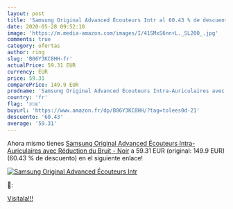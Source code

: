 ```yaml
---
layout: post
title: 'Samsung Original Advanced Écouteurs Intr al 60.43 % de descuento'
date: 2020-05-28 09:52:10
image: 'https://m.media-amazon.com/images/I/41SMxS6nn+L._SL200_.jpg'
comments: true
category: ofertas
author: ring
slug: 'B06Y3KC8HH-fr'
actualPrice: 59.31 EUR
currency: EUR
price: 59.31
comparePrice: 149.9 EUR
prodname: 'Samsung Original Advanced Écouteurs Intra-Auriculaires avec Réduction du Bruit - Noir'
country: 'fr'
flag: '🇫🇷'
buyurl: 'https://www.amazon.fr/dp/B06Y3KC8HH/?tag=tolees0d-21'
descuento: '60.43'
average: '59.31'
---
```


Ahora mismo tienes [Samsung Original Advanced Écouteurs Intra-Auriculaires avec Réduction du Bruit - Noir](https://www.amazon.fr/dp/B06Y3KC8HH/?tag=tolees0d-21) a 59.31 EUR (original: 149.9 EUR) (60.43 %  de descuento) en el siguiente enlace!

[![Samsung Original Advanced Écouteurs Intr](https://m.media-amazon.com/images/I/41SMxS6nn+L._SL200_.jpg)](https://www.amazon.fr/dp/B06Y3KC8HH/?tag=tolees0d-21)

🔎:


[Visítala!!!](https://www.amazon.fr/dp/B06Y3KC8HH/?tag=tolees0d-21)
